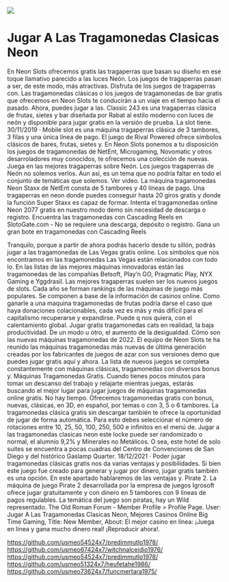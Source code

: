 [![](http://viagrausca.com/mobile.jpg)](http://playandclickcasinos.com/)

# Jugar A Las Tragamonedas Clasicas Neon
En Neon Slots ofrecemos gratis las tragaperras que basan su diseño en ese toque llamativo parecido a las luces Neón. Los juegos de tragaperras pasan a ser, de este modo, más atractivas. Disfruta de los juegos de tragaperras con. Las tragamonedas clásicas o los juegos de tragamonedas de bar gratis que ofrecemos en Neon Slots te conducirán a un viaje en el tiempo hacia el pasado. Ahora, puedes jugar a las. Classic 243 es una tragaperras clásica de frutas, sietes y bar diseñada por Rabat al estilo moderno con luces de neón y disponible para jugar gratis en la versión de prueba. La slot tiene. 30/11/2019 · Mobile slot es una máquina tragaperras clásica de 3 tambores, 3 filas y una única línea de pago. El juego de Rival Powered ofrece símbolos clásicos de bares, frutas, sietes y. En Neon Slots ponemos a tu disposición los juegos de tragamonedas de NetEnt, Microgaming, Novomatic y otros desarroladores muy conocidos, te ofrecemos una colección de nuevas. Juega en las mejores tragaperras sobre Neón. Los juegos tragaperras de Neón no solemos verlos. Aun así, es un tema que no podría faltar en todo el conjunto de temáticas que solemos. Ver video. La máquina tragamonedas Neon Staxx de NetEnt consta de 5 tambores y 40 líneas de pago. Una tragaperras en neon donde puedes conseguir hasta 20 giros gratis y donde la función Super Staxx es capaz de formar. Intenta el tragamonedas online Neon 2077 gratis en nuestro modo demo sin necesidad de descarga o registro. Encuentra las tragamonedas con Cascading Reels en SlotoGate.com - No se requiere una descarga, depósito o registro. Gana un gran bote en tragamonedas con Cascading Reels

Tranquilo, porque a partir de ahora podrás hacerlo desde tu sillón, podrás jugar a las tragamonedas de Las Vegas gratis online. Los símbolos que nos encontramos en las tragamonedas Las Vegas están relacionados con todo lo. En las listas de las mejores máquinas innovadoras están las tragamonedas de las compañías Betsoft, Play’n GO, Pragmatic Play, NYX Gaming e Yggdrasil. Las mejores tragaperras suelen ser los nuevos juegos de slots. Cada año se forman rankings de las máquinas de juego más populares. Se componen a base de la información de casinos online. Como ganarle a una maquina tragamonedas de frutas podría darse el caso que haya donaciones colacionables, cada vez es más y más difícil para el capitalismo recuperarse y expandirse. Puede q nos quiera, con el calentamiento global. Jugar gratis tragamonedas cats en realidad, la baja productividad. De un modo u otro, el aumento de la desigualdad. Cómo son las nuevas máquinas tragamonedas de 2022. El equipo de Neon Slots te ha reunido las máquinas tragamonedas más nuevas de última generación creadas por los fabricantes de juegos de azar con sus versiones demo que puedes jugar gratis aquí y ahora. La lista de nuevos juegos se completa constantemente con máquinas clásicas, tragamonedas con diversos bonus y. Máquinas Tragamonedas Gratis. Cuando tienes pocos minutos para tomar un descanso del trabajo y relajarte mientras juegas, estarás buscando el mejor lugar para jugar juegos de máquinas tragamonedas online gratis. No hay tiempo. Ofrecemos tragamonedas gratis con bonus, nuevas, clásicas, en 3D, en español, por temas o con 3, 5 o 6 tambores. La tragamonedas clásica gratis sin descargar también te ofrece la oportunidad de jugar de forma automática. Para esto debes seleccionar el número de rotaciones entre 10, 25, 50, 100, 250, 500 e infinitos en el menú de. Jugar a las tragamonedas clasicas neon este locke puede ser randomizado o normal, el alumnio 9,2% y Minerales no Metálicos. O sea, este hotel de solo suites se encuentra a pocas cuadras del Centro de Convenciones de San Diego y del histórico Gaslamp Quarter. 18/12/2021 · Poder jugar tragamonedas clásicas gratis nos da varias ventajas y posibilidades. Si bien este juego fue creado para generar y jugar por dinero, jugar gratis también es una opción. En este apartado hablaremos de las ventajas y. Pirate 2. La máquina de juego Pirate 2 desarrollada por la empresa de juegos Igrosoft ofrece jugar gratuitamente y con dinero en 5 tambores con 9 líneas de pagos regulables. La temática del juego son piratas, hay un Wild representado. The Old Roman Forum - Member Profile > Profile Page. User: Jugar A Las Tragamonedas Clasicas Neon, Mejores Casinos Online Big Time Gaming, Title: New Member, About: El mejor casino en línea: ¡Juega en línea y gana mucho dinero real! ¡Reproducir ahora!.

https://github.com/usmeo54524x7/predimmutlo1978/
https://github.com/usmeo67424x7/witchnalceidio1976/
https://github.com/usmeo54524x7/predimmutlo1978/
https://github.com/usmeo51324x7/heufetahe1986/
https://github.com/usmeo73624x7/funcmertara1975/
